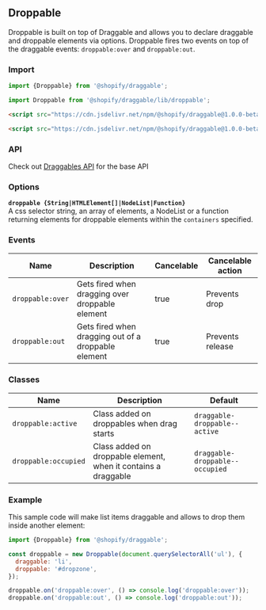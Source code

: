 ## Droppable

Droppable is built on top of Draggable and allows you to declare draggable and droppable elements via options.
Droppable fires two events on top of the draggable events: `droppable:over` and `droppable:out`.

### Import

```js
import {Droppable} from '@shopify/draggable';
```

```js
import Droppable from '@shopify/draggable/lib/droppable';
```

```html
<script src="https://cdn.jsdelivr.net/npm/@shopify/draggable@1.0.0-beta.4/lib/draggable.bundle.js"></script>
```

```html
<script src="https://cdn.jsdelivr.net/npm/@shopify/draggable@1.0.0-beta.4/lib/droppable.js"></script>
```

### API

Check out [Draggables API](../Draggable#api) for the base API

### Options

**`droppable {String|HTMLElement[]|NodeList|Function}`**  
A css selector string, an array of elements, a NodeList or a function returning elements for droppable
elements within the `containers` specified.

### Events

| Name                  | Description                                                | Cancelable  | Cancelable action    |
| --------------------- | ---------------------------------------------------------- | ----------- | -------------------- |
| `droppable:over`      | Gets fired when dragging over droppable element            | true        | Prevents drop        |
| `droppable:out`       | Gets fired when dragging out of a droppable element        | true        | Prevents release     |

### Classes

| Name                 | Description                                                          | Default                            |
| -------------------- | -------------------------------------------------------------------- | ---------------------------------- |
| `droppable:active`   | Class added on droppables when drag starts                           | `draggable-droppable--active`      |
| `droppable:occupied` | Class added on droppable element, when it contains a draggable       | `draggable-droppable--occupied`    |

### Example

This sample code will make list items draggable and allows to drop them inside another element:

```js
import {Droppable} from '@shopify/draggable';

const droppable = new Droppable(document.querySelectorAll('ul'), {
  draggable: 'li',
  droppable: '#dropzone',
});

droppable.on('droppable:over', () => console.log('droppable:over'));
droppable.on('droppable:out', () => console.log('droppable:out'));
```
